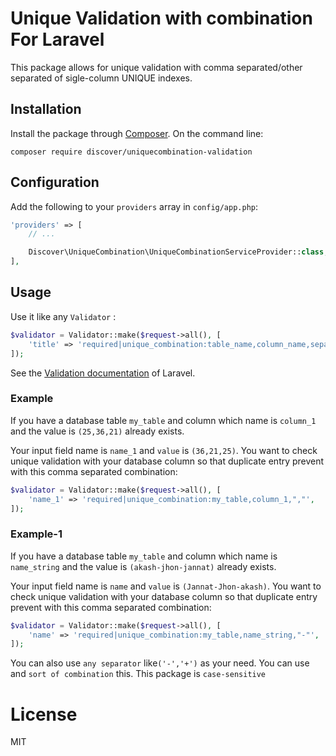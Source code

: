 # Unique Validation with combination For Laravel


This package allows for unique validation with comma separated/other separated of sigle-column UNIQUE indexes.

## Installation

Install the package through [Composer](http://getcomposer.org).
On the command line:

```
composer require discover/uniquecombination-validation
```

## Configuration

Add the following to your `providers` array in `config/app.php`:

```php
'providers' => [
    // ...

    Discover\UniqueCombination\UniqueCombinationServiceProvider::class,
],
```

## Usage

Use it like any `Validator` :

```php
$validator = Validator::make($request->all(), [
    'title' => 'required|unique_combination:table_name,column_name,separator',
]);
```

See the [Validation documentation](http://laravel.com/docs/validation) of Laravel.

### Example

If you have a database table `my_table` and column which name is `column_1` and the value is `(25,36,21)` already exists.

Your input field name is `name_1` and `value` is `(36,21,25)`.
You want to check unique validation with your database column so that duplicate entry prevent with this comma separated combination:

```php
$validator = Validator::make($request->all(), [
    'name_1' => 'required|unique_combination:my_table,column_1,","',
]);
```

### Example-1

If you have a database table `my_table` and column which name is `name_string` and the value is `(akash-jhon-jannat)` already exists.

Your input field name is `name` and `value` is `(Jannat-Jhon-akash)`.
You want to check unique validation with your database column so that duplicate entry prevent with this comma separated combination:

```php
$validator = Validator::make($request->all(), [
    'name' => 'required|unique_combination:my_table,name_string,"-"',
]);
```

You can also use `any separator` like`('-','+')` as your need.
You can use and `sort of combination` this.
This package is `case-sensitive`

# License

MIT